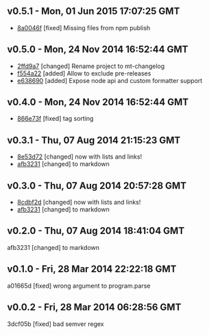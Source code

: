 v0.5.1 - Mon, 01 Jun 2015 17:07:25 GMT
--------------------------------------

- [8a0046f](../../commit/8a0046f) [fixed] Missing files from npm publish



v0.5.0 - Mon, 24 Nov 2014 16:52:44 GMT
--------------------------------------

- [2ffd9a7](../../commits/2ffd9a7) [changed] Rename project to mt-changelog
- [f554a22](../../commits/f554a22) [added] Allow to exclude pre-releases
- [e638690](../../commits/e638690) [added] Expose node api and custom formatter support

v0.4.0 - Mon, 24 Nov 2014 16:52:44 GMT
--------------------------------------

- [866e73f](../../commits/866e73f) [fixed] tag sorting


v0.3.1 - Thu, 07 Aug 2014 21:15:23 GMT
--------------------------------------

- [8e53d72](../../commits/8e53d72) [changed] now with lists and links!
- [afb3231](../../commits/afb3231) [changed] to markdown


v0.3.0 - Thu, 07 Aug 2014 20:57:28 GMT
--------------------------------------

- [8cdbf2d](../../commits/8cdbf2d) [changed] now with lists and links!
- [afb3231](../../commits/afb3231) [changed] to markdown


v0.2.0 - Thu, 07 Aug 2014 18:41:04 GMT
--------------------------------------

afb3231 [changed] to markdown


v0.1.0 - Fri, 28 Mar 2014 22:22:18 GMT
--------------------------------------

a01665d [fixed] wrong argument to program.parse


v0.0.2 - Fri, 28 Mar 2014 06:28:56 GMT
--------------------------------------

3dcf05b [fixed] bad semver regex

